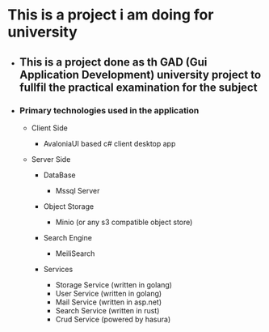 # This is a project i am doing for university

- ## This is a project done as th GAD (Gui Application Development) university project to fullfil the practical examination for the subject

- ### Primary technologies used in the application
  
  - Client Side

    - AvaloniaUI based c# client desktop app

  - Server Side

    - DataBase

      - Mssql Server

    - Object Storage

      - Minio (or any s3 compatible object store)

    - Search Engine

      - MeiliSearch

    - Services

      - Storage Service (written in golang)
      - User Service (written in golang)
      - Mail Service (written in asp.net)
      - Search Service (written in rust)
      - Crud Service (powered by hasura)